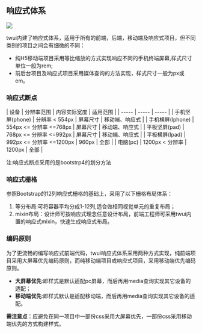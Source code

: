 ## 响应式体系
<img src="/static/images/content/responsive.jpg" />

twui内建了响应式体系，适用于所有的前端，后端，移动端及响应式项目，但不同类别的项目之间会有细微的不同：
+ 纯H5移动端项目采用等比缩放的方式实现响应不同的手机终端屏幕,样式尺寸单位一般为rem;
+ 前后台项目及响应式项目采用媒体查询的方法实现，样式尺寸一般为px或em。

### 响应式断点
| 设备 | 分辨率范围 | 内容实际宽度 | 适用范围 |
| ----- | ----- | ----- |
| 手机坚屏(phone) | 分辨率 < 554px | 屏幕尺寸 | 移动端、响应式 |
| 手机横屏(lphone) | 554px <= 分辨率 <=768px | 屏幕尺寸 | 移动端、响应式 |
| 平板坚屏(pad) | 768px <= 分辨率 <=992px | 屏幕尺寸 | 移动端、响应式 |
| 平板横屏(lpad) | 992px <= 分辨率 <=1200px | 960px | 全部 |
| 电脑(pc) | 1200px < 分辨率 | 1200px | 全部 |

注:响应式断点采用的是bootstrp4的划分方法

### 响应式栅格
参照Bootstrap的12列响应式栅格的基础上，采用了以下栅格布局体系：
1. 等分布局:可将容器平均分成1-12列,适合做相同视觉单元的重复布局；
2. mixin布局：设计师可按响应式理念任意设计布局，前端工程师可采用twui内置的响应式mixin，快速生成响应式布局。

### 编码原则
为了更流畅的编写响应式前端代码，twui响应式体系采用两种方式实现，纯前端项目采用大屏幕优先编码原则，而纯移动端项目或响应式项目，采用移动端优先编码原则。
+ **大屏幕优先**:即样式是默认适配pc屏幕，而后再用media查询实现其它设备的适配；
+ **移动端优先**:即样式默认是适配移动端，而后再用media查询实现其它设备的适配。

**需注意点**：应避免在同一项目中一部份css采用大屏幕优先，一部份css采用移动端优先的方式构建样式。
